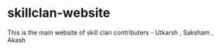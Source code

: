 # skillclan-website
This is the main website of skill clan
contributers - Utkarsh , Saksham , Akash

